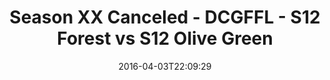 ---
title: Season XX Canceled - DCGFFL - S12 Forest vs S12 Olive Green
teams-score:
- team: _teams/s12-forest.md
  score: 13
- team: _teams/s12-olive-green.md
  score: 14
mvp: Stu S. (Olive); Howard Y. (Forest)
game-ball: Adam S. (Olive); Alex P. (Forest)
season: 12
week: 4
date: '2016-04-03T22:09:29'
pageid: season-12-week-4-april-3-2016-4179-vs-4183
---